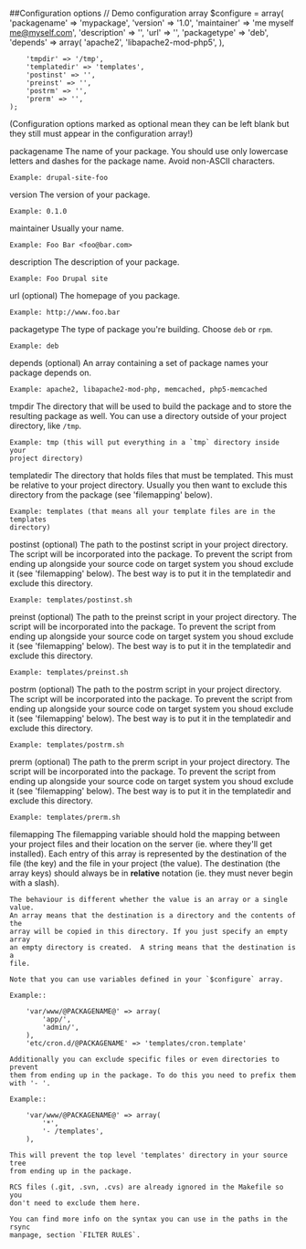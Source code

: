 ##Configuration options
    // Demo configuration array
    $configure = array(
        'packagename' => 'mypackage',
        'version' => '1.0',
        'maintainer' => 'me myself <me@myself.com>',
        'description' => '',
        'url' => '',
        'packagetype' => 'deb',
        'depends' => array(
            'apache2',
            'libapache2-mod-php5',
        ),

        'tmpdir' => '/tmp',
        'templatedir' => 'templates',
        'postinst' => '',
        'preinst' => '',
        'postrm' => '',
        'prerm' => '',
    );

(Configuration options marked as optional mean they can be left blank but they
still must appear in the configuration array!)

packagename
    The name of your package. You should use only lowercase letters and
    dashes for the package name. Avoid non-ASCII characters.

    Example: drupal-site-foo

version
    The version of your package.

    Example: 0.1.0

maintainer
    Usually your name.

    Example: Foo Bar <foo@bar.com>

description
    The description of your package.

    Example: Foo Drupal site

url (optional)
    The homepage of you package.

    Example: http://www.foo.bar

packagetype
    The type of package you're building. Choose `deb` or `rpm`.

    Example: deb

depends (optional)
    An array containing a set of package names your package depends on.

    Example: apache2, libapache2-mod-php, memcached, php5-memcached

tmpdir
    The directory that will be used to build the package and to store the
    resulting package as well. You can use a directory outside of your project
    directory, like `/tmp`.

    Example: tmp (this will put everything in a `tmp` directory inside your
    project directory)

templatedir
    The directory that holds files that must be templated. This must be relative
    to your project directory. Usually you then want to exclude this directory
    from the package (see 'filemapping' below).

    Example: templates (that means all your template files are in the templates
    directory)

postinst (optional)
    The path to the postinst script in your project directory. The script will
    be incorporated into the package. To prevent the script from ending up
    alongside your source code on target system you shoud exclude it (see
    'filemapping' below). The best way is to put it in the templatedir and
    exclude this directory.

    Example: templates/postinst.sh

preinst (optional)
    The path to the preinst script in your project directory. The script will
    be incorporated into the package. To prevent the script from ending up
    alongside your source code on target system you shoud exclude it (see
    'filemapping' below). The best way is to put it in the templatedir and
    exclude this directory.

    Example: templates/preinst.sh

postrm (optional)
    The path to the postrm script in your project directory. The script will
    be incorporated into the package. To prevent the script from ending up
    alongside your source code on target system you shoud exclude it (see
    'filemapping' below). The best way is to put it in the templatedir and
    exclude this directory.

    Example: templates/postrm.sh

prerm (optional)
    The path to the prerm script in your project directory. The script will
    be incorporated into the package. To prevent the script from ending up
    alongside your source code on target system you shoud exclude it (see
    'filemapping' below). The best way is to put it in the templatedir and
    exclude this directory.

    Example: templates/prerm.sh

filemapping
    The filemapping variable should hold the mapping between your project files
    and their location on the server (ie. where they'll get installed). Each
    entry of this array is represented by the destination of the file (the key)
    and the file in your project (the value). The destination (the array keys)
    should always be in **relative** notation (ie. they must never begin with a
    slash).

    The behaviour is different whether the value is an array or a single value.
    An array means that the destination is a directory and the contents of the
    array will be copied in this directory. If you just specify an empty array
    an empty directory is created.  A string means that the destination is a
    file.

    Note that you can use variables defined in your `$configure` array.

    Example::

        'var/www/@PACKAGENAME@' => array(
            'app/',
            'admin/',
        ),
        'etc/cron.d/@PACKAGENAME' => 'templates/cron.template'

    Additionally you can exclude specific files or even directories to prevent
    them from ending up in the package. To do this you need to prefix them
    with '- '.

    Example::

        'var/www/@PACKAGENAME@' => array(
            '*',
            '- /templates',
        ),

    This will prevent the top level 'templates' directory in your source tree
    from ending up in the package.

    RCS files (.git, .svn, .cvs) are already ignored in the Makefile so you
    don't need to exclude them here.

    You can find more info on the syntax you can use in the paths in the rsync
    manpage, section `FILTER RULES`.